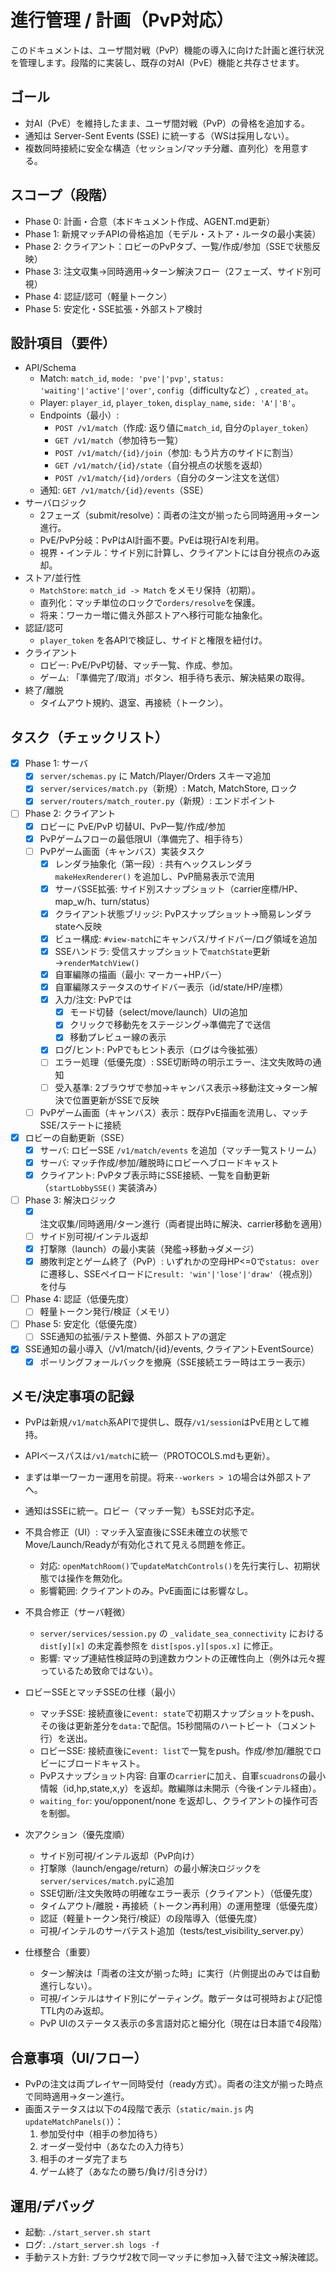 # 進行管理 / 計画（PvP対応）

このドキュメントは、ユーザ間対戦（PvP）機能の導入に向けた計画と進行状況を管理します。段階的に実装し、既存の対AI（PvE）機能と共存させます。

## ゴール
- 対AI（PvE）を維持したまま、ユーザ間対戦（PvP）の骨格を追加する。
- 通知は Server-Sent Events (SSE) に統一する（WSは採用しない）。
- 複数同時接続に安全な構造（セッション/マッチ分離、直列化）を用意する。

## スコープ（段階）
- Phase 0: 計画・合意（本ドキュメント作成、AGENT.md更新）
- Phase 1: 新規マッチAPIの骨格追加（モデル・ストア・ルータの最小実装）
- Phase 2: クライアント：ロビーのPvPタブ、一覧/作成/参加（SSEで状態反映）
- Phase 3: 注文収集→同時適用→ターン解決フロー（2フェーズ、サイド別可視）
- Phase 4: 認証/認可（軽量トークン）
- Phase 5: 安定化・SSE拡張・外部ストア検討

## 設計項目（要件）
- API/Schema
  - Match: `match_id`, `mode: 'pve'|'pvp'`, `status: 'waiting'|'active'|'over'`, `config`（difficultyなど）, `created_at`。
  - Player: `player_id`, `player_token`, `display_name`, `side: 'A'|'B'`。
  - Endpoints（最小）:
    - `POST /v1/match`（作成: 返り値に`match_id`, 自分の`player_token`）
    - `GET /v1/match`（参加待ち一覧）
    - `POST /v1/match/{id}/join`（参加: もう片方のサイドに割当）
    - `GET /v1/match/{id}/state`（自分視点の状態を返却）
    - `POST /v1/match/{id}/orders`（自分のターン注文を送信）
  - 通知: `GET /v1/match/{id}/events`（SSE）
- サーバロジック
  - 2フェーズ（submit/resolve）：両者の注文が揃ったら同時適用→ターン進行。
  - PvE/PvP分岐：PvPはAI計画不要。PvEは現行AIを利用。
  - 視界・インテル：サイド別に計算し、クライアントには自分視点のみ返却。
- ストア/並行性
  - `MatchStore`: `match_id -> Match` をメモリ保持（初期）。
  - 直列化：マッチ単位のロックで`orders/resolve`を保護。
  - 将来：ワーカー増に備え外部ストアへ移行可能な抽象化。
- 認証/認可
  - `player_token` を各APIで検証し、サイドと権限を紐付け。
- クライアント
  - ロビー: PvE/PvP切替、マッチ一覧、作成、参加。
  - ゲーム: 「準備完了/取消」ボタン、相手待ち表示、解決結果の取得。
- 終了/離脱
  - タイムアウト規約、退室、再接続（トークン）。

## タスク（チェックリスト）
- [x] Phase 1: サーバ
  - [x] `server/schemas.py` に Match/Player/Orders スキーマ追加
  - [x] `server/services/match.py`（新規）: Match, MatchStore, ロック
  - [x] `server/routers/match_router.py`（新規）: エンドポイント
- [ ] Phase 2: クライアント
  - [x] ロビーに PvE/PvP 切替UI、PvP一覧/作成/参加
  - [x] PvPゲームフローの最低限UI（準備完了、相手待ち）
  - [ ] PvPゲーム画面（キャンバス）実装タスク
    - [x] レンダラ抽象化（第一段）: 共有ヘックスレンダラ `makeHexRenderer()` を追加し、PvP簡易表示で流用
    - [x] サーバSSE拡張: サイド別スナップショット（carrier座標/HP、map_w/h、turn/status）
    - [x] クライアント状態ブリッジ: PvPスナップショット→簡易レンダラstateへ反映
    - [x] ビュー構成: `#view-match`にキャンバス/サイドバー/ログ領域を追加
    - [x] SSEハンドラ: 受信スナップショットで`matchState`更新→`renderMatchView()`
    - [x] 自軍編隊の描画（最小: マーカー+HPバー）
    - [x] 自軍編隊ステータスのサイドバー表示（id/state/HP/座標）
    - [x] 入力/注文: PvPでは
      - [x] モード切替（select/move/launch）UIの追加
      - [x] クリックで移動先をステージング→準備完了で送信
      - [x] 移動プレビュー線の表示
    - [x] ログ/ヒント: PvPでもヒント表示（ログは今後拡張）
    - [ ] エラー処理（低優先度）: SSE切断時の明示エラー、注文失敗時の通知
    - [ ] 受入基準: 2ブラウザで参加→キャンバス表示→移動注文→ターン解決で位置更新がSSEで反映
  - [ ] PvPゲーム画面（キャンバス）表示：既存PvE描画を流用し、マッチSSE/ステートに接続
- [x] ロビーの自動更新（SSE）
    - [x] サーバ: ロビーSSE `/v1/match/events` を追加（マッチ一覧ストリーム）
    - [x] サーバ: マッチ作成/参加/離脱時にロビーへブロードキャスト
    - [x] クライアント: PvPタブ表示時にSSE接続、一覧を自動更新（`startLobbySSE()` 実装済み）
- [ ] Phase 3: 解決ロジック
  - [x] 注文収集/同時適用/ターン進行（両者提出時に解決、carrier移動を適用）
  - [ ] サイド別可視/インテル返却
  - [x] 打撃隊（launch）の最小実装（発艦→移動→ダメージ）
  - [x] 勝敗判定とゲーム終了（PvP）: いずれかの空母HP<=0で`status: over`に遷移し、SSEペイロードに`result: 'win'|'lose'|'draw'`（視点別）を付与
- [ ] Phase 4: 認証（低優先度）
  - [ ] 軽量トークン発行/検証（メモリ）
- [ ] Phase 5: 安定化（低優先度）
  - [ ] SSE通知の拡張/テスト整備、外部ストアの選定
- [x] SSE通知の最小導入（/v1/match/{id}/events, クライアントEventSource）
  - [x] ポーリングフォールバックを撤廃（SSE接続エラー時はエラー表示）

## メモ/決定事項の記録
- PvPは新規`/v1/match`系APIで提供し、既存`/v1/session`はPvE用として維持。
- APIベースパスは`/v1/match`に統一（PROTOCOLS.mdも更新）。
- まずは単一ワーカー運用を前提。将来`--workers > 1`の場合は外部ストアへ。
 - 通知はSSEに統一。ロビー（マッチ一覧）もSSE対応予定。
- 不具合修正（UI）: マッチ入室直後にSSE未確立の状態でMove/Launch/Readyが有効化されて見える問題を修正。
  - 対応: `openMatchRoom()`で`updateMatchControls()`を先行実行し、初期状態では操作を無効化。
  - 影響範囲: クライアントのみ。PvE画面には影響なし。

- 不具合修正（サーバ軽微）
  - `server/services/session.py` の `_validate_sea_connectivity` における `dist[y][x]` の未定義参照を `dist[spos.y][spos.x]` に修正。
  - 影響: マップ連結性検証時の到達数カウントの正確性向上（例外は元々握っているため致命ではない）。

- ロビーSSEとマッチSSEの仕様（最小）
  - マッチSSE: 接続直後に`event: state`で初期スナップショットをpush、その後は更新差分を`data:`で配信。15秒間隔のハートビート（コメント行）を送出。
  - ロビーSSE: 接続直後に`event: list`で一覧をpush。作成/参加/離脱でロビーにブロードキャスト。
  - PvPスナップショット内容: 自軍の`carrier`に加え、自軍`scuadrons`の最小情報（id,hp,state,x,y）を返却。敵編隊は未開示（今後インテル経由）。
  - `waiting_for`: you/opponent/none を返却し、クライアントの操作可否を制御。

- 次アクション（優先度順）
  - サイド別可視/インテル返却（PvP向け）
  - 打撃隊（launch/engage/return）の最小解決ロジックを`server/services/match.py`に追加
  - SSE切断/注文失敗時の明確なエラー表示（クライアント）（低優先度）
  - タイムアウト/離脱・再接続（トークン再利用）の運用整理（低優先度）
  - 認証（軽量トークン発行/検証）の段階導入（低優先度）
  - 可視/インテルのサーバテスト追加（tests/test_visibility_server.py）

- 仕様整合（重要）
  - ターン解決は「両者の注文が揃った時」に実行（片側提出のみでは自動進行しない）。
  - 可視/インテルはサイド別にゲーティング。敵データは可視時および記憶TTL内のみ返却。
  - PvP UIのステータス表示の多言語対応と細分化（現在は日本語で4段階）

## 合意事項（UI/フロー）
- PvPの注文は両プレイヤー同時受付（ready方式）。両者の注文が揃った時点で同時適用→ターン進行。
- 画面ステータスは以下の4段階で表示（`static/main.js` 内`updateMatchPanels()`）：
  1. 参加受付中（相手の参加待ち）
  2. オーダー受付中（あなたの入力待ち）
  3. 相手のオーダ完了まち
  4. ゲーム終了（あなたの勝ち/負け/引き分け）

## 運用/デバッグ
- 起動: `./start_server.sh start`
- ログ: `./start_server.sh logs -f`
- 手動テスト方針: ブラウザ2枚で同一マッチに参加→入替で注文→解決確認。
